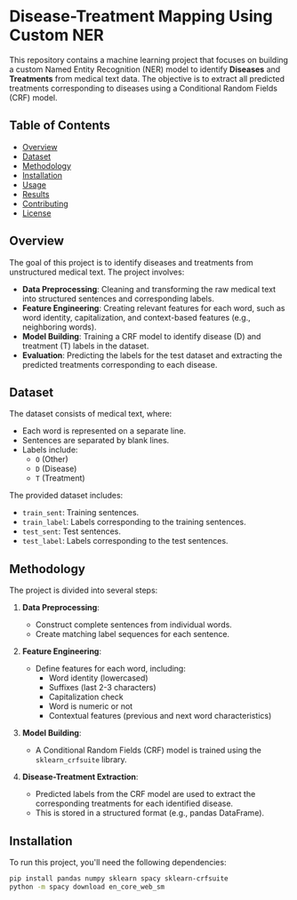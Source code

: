 # Disease-Treatment Mapping Using Custom NER

This repository contains a machine learning project that focuses on building a custom Named Entity Recognition (NER) model to identify **Diseases** and **Treatments** from medical text data. The objective is to extract all predicted treatments corresponding to diseases using a Conditional Random Fields (CRF) model.

## Table of Contents
- [Overview](#overview)
- [Dataset](#dataset)
- [Methodology](#methodology)
- [Installation](#installation)
- [Usage](#usage)
- [Results](#results)
- [Contributing](#contributing)
- [License](#license)

## Overview
The goal of this project is to identify diseases and treatments from unstructured medical text. The project involves:
- **Data Preprocessing**: Cleaning and transforming the raw medical text into structured sentences and corresponding labels.
- **Feature Engineering**: Creating relevant features for each word, such as word identity, capitalization, and context-based features (e.g., neighboring words).
- **Model Building**: Training a CRF model to identify disease (D) and treatment (T) labels in the dataset.
- **Evaluation**: Predicting the labels for the test dataset and extracting the predicted treatments corresponding to each disease.

## Dataset
The dataset consists of medical text, where:
- Each word is represented on a separate line.
- Sentences are separated by blank lines.
- Labels include:
  - `O` (Other)
  - `D` (Disease)
  - `T` (Treatment)

The provided dataset includes:
- `train_sent`: Training sentences.
- `train_label`: Labels corresponding to the training sentences.
- `test_sent`: Test sentences.
- `test_label`: Labels corresponding to the test sentences.

## Methodology
The project is divided into several steps:
1. **Data Preprocessing**: 
   - Construct complete sentences from individual words.
   - Create matching label sequences for each sentence.
   
2. **Feature Engineering**: 
   - Define features for each word, including:
     - Word identity (lowercased)
     - Suffixes (last 2-3 characters)
     - Capitalization check
     - Word is numeric or not
     - Contextual features (previous and next word characteristics)
     
3. **Model Building**:
   - A Conditional Random Fields (CRF) model is trained using the `sklearn_crfsuite` library.
   
4. **Disease-Treatment Extraction**: 
   - Predicted labels from the CRF model are used to extract the corresponding treatments for each identified disease.
   - This is stored in a structured format (e.g., pandas DataFrame).

## Installation

To run this project, you'll need the following dependencies:

```bash
pip install pandas numpy sklearn spacy sklearn-crfsuite
python -m spacy download en_core_web_sm
